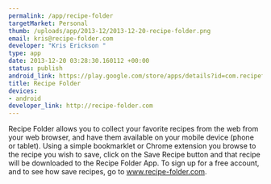 ```yaml
--- 
permalink: /app/recipe-folder
targetMarket: Personal
thumb: /uploads/app/2013-12/2013-12-20-recipe-folder.png
email: kris@recipe-folder.com
developer: "Kris Erickson "
type: app
date: 2013-12-20 03:28:30.160112 +00:00
status: publish
android_link: https://play.google.com/store/apps/details?id=com.recipefolder.app
title: Recipe Folder
devices: 
- android
developer_link: http://recipe-folder.com
---
```


Recipe Folder allows you to collect your favorite recipes from the web from your web browser, and have them available on your mobile device (phone or tablet). Using a simple bookmarklet or Chrome extension you browse to the recipe you wish to save, click on the Save Recipe button and that recipe will be downloaded to the Recipe Folder App. To sign up for a free account, and to see how save recipes, go to www.recipe-folder.com.
